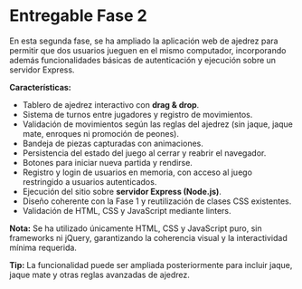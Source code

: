 # Entregable Fase 2

En esta segunda fase, se ha ampliado la aplicación web de ajedrez para permitir que dos usuarios jueguen en el mismo computador, incorporando además funcionalidades básicas de autenticación y ejecución sobre un servidor Express.

**Características:**
- Tablero de ajedrez interactivo con **drag & drop**.
- Sistema de turnos entre jugadores y registro de movimientos.
- Validación de movimientos según las reglas del ajedrez (sin jaque, jaque mate, enroques ni promoción de peones).
- Bandeja de piezas capturadas con animaciones.
- Persistencia del estado del juego al cerrar y reabrir el navegador.
- Botones para iniciar nueva partida y rendirse.
- Registro y login de usuarios en memoria, con acceso al juego restringido a usuarios autenticados.
- Ejecución del sitio sobre **servidor Express (Node.js)**.
- Diseño coherente con la Fase 1 y reutilización de clases CSS existentes.
- Validación de HTML, CSS y JavaScript mediante linters.

**Nota:**
Se ha utilizado únicamente HTML, CSS y JavaScript puro, sin frameworks ni jQuery, garantizando la coherencia visual y la interactividad mínima requerida.

**Tip:**
La funcionalidad puede ser ampliada posteriormente para incluir jaque, jaque mate y otras reglas avanzadas de ajedrez.

